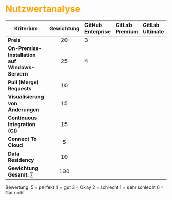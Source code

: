 # <font color = "orange">Nutzwertanalyse</font>
| **Kriterium**                                   | **Gewichtung** | **GitHub Enterprise** | **GitLab Premium** | **GitLab Ultimate** |
| ----------------------------------------------- | :------------: | :-------------------- | :----------------- | :------------------ |
| **Preis**                                       |       20       | 3                     |                    |                     |
| **On-Premise-Installation auf Windows-Servern** |       25       | 4                     |                    |                     |
| **Pull (Merge) Requests**                       |       10       |                       |                    |                     |
| **Visualisierung von Änderungen**               |       15       |                       |                    |                     |
| **Continuous Integration (CI)**                 |       15       |                       |                    |                     |
| **Connect To Cloud**                            |       5        |                       |                    |                     |
| **Data Residency**                              |       10       |                       |                    |                     |
| **Gewichtung Gesamt:** $\sum$                   |      100       |                       |                    |                     |
Bewertung: 
	5 = perfekt
	4 = gut
	3 = Okay
	2 = schlecht
	1 = sehr schlecht
	0 = Gar nicht